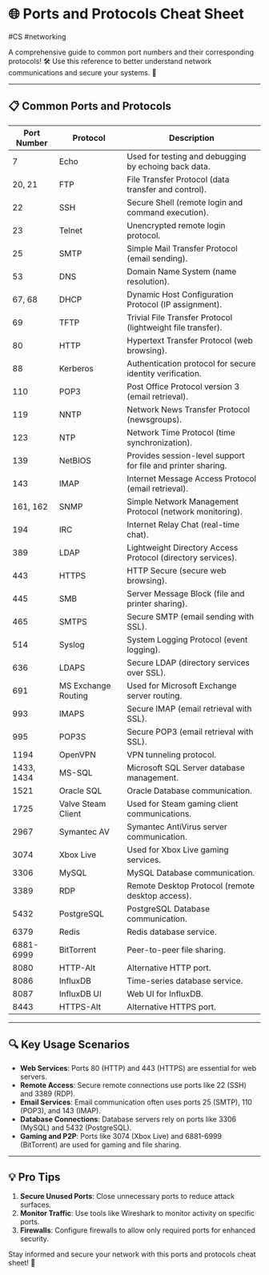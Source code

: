 # 🌐 Ports and Protocols Cheat Sheet
#CS #networking 

A comprehensive guide to common port numbers and their corresponding protocols! 🛠️ Use this reference to better understand network communications and secure your systems. 🚀

---

## 📋 Common Ports and Protocols

| **Port Number** | **Protocol**       | **Description**                                   |
|------------------|--------------------|-------------------------------------------------|
| 7                | Echo              | Used for testing and debugging by echoing back data. |
| 20, 21           | FTP               | File Transfer Protocol (data transfer and control). |
| 22               | SSH               | Secure Shell (remote login and command execution). |
| 23               | Telnet            | Unencrypted remote login protocol.               |
| 25               | SMTP              | Simple Mail Transfer Protocol (email sending).   |
| 53               | DNS               | Domain Name System (name resolution).            |
| 67, 68           | DHCP              | Dynamic Host Configuration Protocol (IP assignment). |
| 69               | TFTP              | Trivial File Transfer Protocol (lightweight file transfer). |
| 80               | HTTP              | Hypertext Transfer Protocol (web browsing).      |
| 88               | Kerberos          | Authentication protocol for secure identity verification. |
| 110              | POP3              | Post Office Protocol version 3 (email retrieval).|
| 119              | NNTP              | Network News Transfer Protocol (newsgroups).     |
| 123              | NTP               | Network Time Protocol (time synchronization).    |
| 139              | NetBIOS           | Provides session-level support for file and printer sharing. |
| 143              | IMAP              | Internet Message Access Protocol (email retrieval). |
| 161, 162         | SNMP              | Simple Network Management Protocol (network monitoring). |
| 194              | IRC               | Internet Relay Chat (real-time chat).            |
| 389              | LDAP              | Lightweight Directory Access Protocol (directory services). |
| 443              | HTTPS             | HTTP Secure (secure web browsing).               |
| 445              | SMB               | Server Message Block (file and printer sharing). |
| 465              | SMTPS             | Secure SMTP (email sending with SSL).            |
| 514              | Syslog            | System Logging Protocol (event logging).         |
| 636              | LDAPS             | Secure LDAP (directory services over SSL).       |
| 691              | MS Exchange Routing | Used for Microsoft Exchange server routing.   |
| 993              | IMAPS             | Secure IMAP (email retrieval with SSL).          |
| 995              | POP3S             | Secure POP3 (email retrieval with SSL).          |
| 1194             | OpenVPN           | VPN tunneling protocol.                          |
| 1433, 1434       | MS-SQL            | Microsoft SQL Server database management.        |
| 1521             | Oracle SQL        | Oracle Database communication.                   |
| 1725             | Valve Steam Client | Used for Steam gaming client communications.     |
| 2967             | Symantec AV       | Symantec AntiVirus server communication.         |
| 3074             | Xbox Live         | Used for Xbox Live gaming services.              |
| 3306             | MySQL             | MySQL Database communication.                    |
| 3389             | RDP               | Remote Desktop Protocol (remote desktop access). |
| 5432             | PostgreSQL        | PostgreSQL Database communication.               |
| 6379             | Redis             | Redis database service.                          |
| 6881-6999        | BitTorrent        | Peer-to-peer file sharing.                       |
| 8080             | HTTP-Alt          | Alternative HTTP port.                           |
| 8086             | InfluxDB          | Time-series database service.                    |
| 8087             | InfluxDB UI       | Web UI for InfluxDB.                             |
| 8443             | HTTPS-Alt         | Alternative HTTPS port.                          |

---

## 🔍 Key Usage Scenarios

- **Web Services**: Ports 80 (HTTP) and 443 (HTTPS) are essential for web servers.
- **Remote Access**: Secure remote connections use ports like 22 (SSH) and 3389 (RDP).
- **Email Services**: Email communication often uses ports 25 (SMTP), 110 (POP3), and 143 (IMAP).
- **Database Connections**: Database servers rely on ports like 3306 (MySQL) and 5432 (PostgreSQL).
- **Gaming and P2P**: Ports like 3074 (Xbox Live) and 6881-6999 (BitTorrent) are used for gaming and file sharing.

---

## 💡 Pro Tips

1. **Secure Unused Ports**: Close unnecessary ports to reduce attack surfaces.
2. **Monitor Traffic**: Use tools like Wireshark to monitor activity on specific ports.
3. **Firewalls**: Configure firewalls to allow only required ports for enhanced security.

Stay informed and secure your network with this ports and protocols cheat sheet! 🌟
